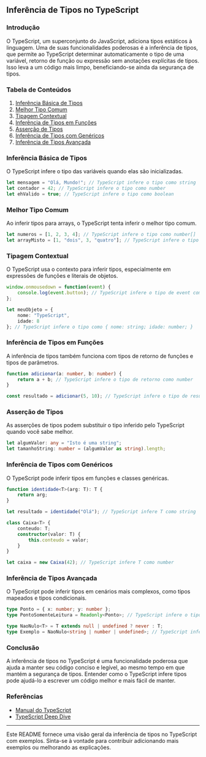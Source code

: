 ## Inferência de Tipos no TypeScript

### Introdução
O TypeScript, um superconjunto do JavaScript, adiciona tipos estáticos à linguagem. Uma de suas funcionalidades poderosas é a inferência de tipos, que permite ao TypeScript determinar automaticamente o tipo de uma variável, retorno de função ou expressão sem anotações explícitas de tipos. Isso leva a um código mais limpo, beneficiando-se ainda da segurança de tipos.

### Tabela de Conteúdos
1. [Inferência Básica de Tipos](#inferencia-basica-de-tipos)
2. [Melhor Tipo Comum](#melhor-tipo-comum)
3. [Tipagem Contextual](#tipagem-contextual)
4. [Inferência de Tipos em Funções](#inferencia-de-tipos-em-funcoes)
5. [Asserção de Tipos](#assercao-de-tipos)
6. [Inferência de Tipos com Genéricos](#inferencia-de-tipos-com-genericos)
7. [Inferência de Tipos Avançada](#inferencia-de-tipos-avancada)

### Inferência Básica de Tipos
O TypeScript infere o tipo das variáveis quando elas são inicializadas.

```typescript
let mensagem = "Olá, Mundo!"; // TypeScript infere o tipo como string
let contador = 42; // TypeScript infere o tipo como number
let ehValido = true; // TypeScript infere o tipo como boolean
```

### Melhor Tipo Comum
Ao inferir tipos para arrays, o TypeScript tenta inferir o melhor tipo comum.

```typescript
let numeros = [1, 2, 3, 4]; // TypeScript infere o tipo como number[]
let arrayMisto = [1, "dois", 3, "quatro"]; // TypeScript infere o tipo como (number | string)[]
```

### Tipagem Contextual
O TypeScript usa o contexto para inferir tipos, especialmente em expressões de funções e literais de objetos.

```typescript
window.onmousedown = function(event) {
    console.log(event.button); // TypeScript infere o tipo de event como MouseEvent
};

let meuObjeto = {
    nome: "TypeScript",
    idade: 8
}; // TypeScript infere o tipo como { nome: string; idade: number; }
```

### Inferência de Tipos em Funções
A inferência de tipos também funciona com tipos de retorno de funções e tipos de parâmetros.

```typescript
function adicionar(a: number, b: number) {
    return a + b; // TypeScript infere o tipo de retorno como number
}

const resultado = adicionar(5, 10); // TypeScript infere o tipo de resultado como number
```

### Asserção de Tipos
As asserções de tipos podem substituir o tipo inferido pelo TypeScript quando você sabe melhor.

```typescript
let algumValor: any = "Isto é uma string";
let tamanhoString: number = (algumValor as string).length;
```

### Inferência de Tipos com Genéricos
O TypeScript pode inferir tipos em funções e classes genéricas.

```typescript
function identidade<T>(arg: T): T {
    return arg;
}

let resultado = identidade("Olá"); // TypeScript infere T como string

class Caixa<T> {
    conteudo: T;
    constructor(valor: T) {
        this.conteudo = valor;
    }
}

let caixa = new Caixa(42); // TypeScript infere T como number
```

### Inferência de Tipos Avançada
O TypeScript pode inferir tipos em cenários mais complexos, como tipos mapeados e tipos condicionais.

```typescript
type Ponto = { x: number; y: number };
type PontoSomenteLeitura = Readonly<Ponto>; // TypeScript infere o tipo como { readonly x: number; readonly y: number; }

type NaoNulo<T> = T extends null | undefined ? never : T;
type Exemplo = NaoNulo<string | number | undefined>; // TypeScript infere o tipo como string | number
```

### Conclusão
A inferência de tipos no TypeScript é uma funcionalidade poderosa que ajuda a manter seu código conciso e legível, ao mesmo tempo em que mantém a segurança de tipos. Entender como o TypeScript infere tipos pode ajudá-lo a escrever um código melhor e mais fácil de manter.

### Referências
- [Manual do TypeScript](https://www.typescriptlang.org/docs/handbook/type-inference.html)
- [TypeScript Deep Dive](https://basarat.gitbook.io/typescript/type-system/type-inference)

---

Este README fornece uma visão geral da inferência de tipos no TypeScript com exemplos. Sinta-se à vontade para contribuir adicionando mais exemplos ou melhorando as explicações.